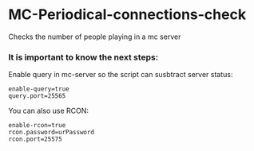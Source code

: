 # MC-Periodical-connections-check
Checks the number of people playing in a mc server

### It is important to know the next steps:

Enable query in mc-server so the script can susbtract server status:

```
enable-query=true
query.port=25565
 ```
You can also use RCON:

```
enable-rcon=true
rcon.password=urPassword
rcon.port=25575

```

